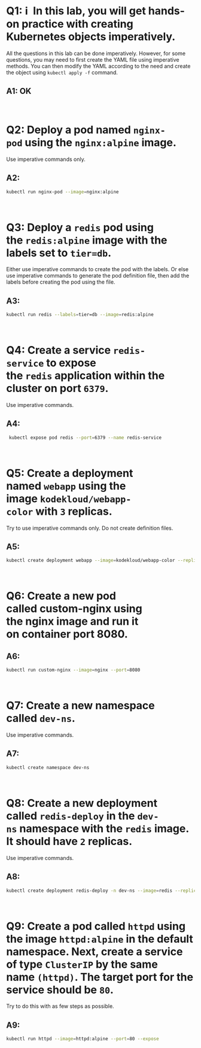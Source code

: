 # Q1: ℹ️  In this lab, you will get hands-on practice with creating Kubernetes objects imperatively.
All the questions in this lab can be done imperatively. However, for some questions, you may need to first create the YAML file using imperative methods. You can then modify the YAML according to the need and create the object using `kubectl apply -f` command.

## A1: OK

<br>

# Q2: Deploy a pod named `nginx-pod` using the `nginx:alpine` image.
Use imperative commands only.

## A2:
```bash
kubectl run nginx-pod --image=nginx:alpine
```

<br>

# Q3: Deploy a `redis` pod using the `redis:alpine` image with the labels set to `tier=db`.
Either use imperative commands to create the pod with the labels. Or else use imperative commands to generate the pod definition file, then add the labels before creating the pod using the file.

## A3: 
```bash
kubectl run redis --labels=tier=db --image=redis:alpine
```

<br>

# Q4: Create a service `redis-service` to expose the `redis` application within the cluster on port `6379`.
Use imperative commands.
## A4:
```bash
 kubectl expose pod redis --port=6379 --name redis-service
```

<br>

# Q5: Create a deployment named `webapp` using the image `kodekloud/webapp-color` with `3` replicas.
Try to use imperative commands only. Do not create definition files.
## A5: 
```bash
kubectl create deployment webapp --image=kodekloud/webapp-color --replicas=3
```
<br>

# Q6: Create a new pod called custom-nginx using the nginx image and run it on container port 8080.
## A6: 
```bash
kubectl run custom-nginx --image=nginx --port=8080
```

<br>

# Q7: Create a new namespace called `dev-ns`.
Use imperative commands.
## A7: 
```bash
kubectl create namespace dev-ns
```

<br>

# Q8: Create a new deployment called `redis-deploy` in the `dev-ns` namespace with the `redis` image. It should have `2` replicas.
Use imperative commands.
## A8:
```bash
kubectl create deployment redis-deploy -n dev-ns --image=redis --replicas=2
```

<br>

# Q9: Create a pod called `httpd` using the image `httpd:alpine` in the default namespace. Next, create a service of type `ClusterIP` by the same name `(httpd)`. The target port for the service should be `80`.
Try to do this with as few steps as possible.
## A9: 
```bash
kubectl run httpd --image=httpd:alpine --port=80 --expose
```

